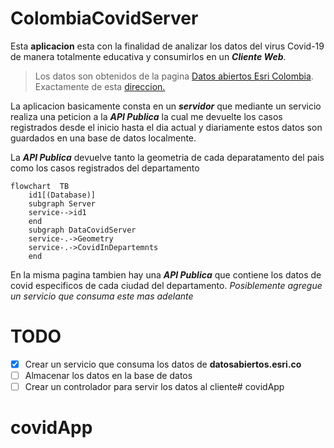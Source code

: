 # ColombiaCovidServer
Esta **aplicacion** esta con la finalidad de analizar los datos del virus Covid-19 de manera totalmente educativa y consumirlos en un **_Cliente Web_**.

> Los datos son obtenidos de la pagina [Datos abiertos Esri Colombia](https://datosabiertos.esri.co/).
Exactamente de esta [direccion.](https://datosabiertos.esri.co/datasets/esri-colombia::colombia-covid19-coronavirus-departamento/explore)

La aplicacion basicamente consta en un **_servidor_** que mediante un servicio realiza una peticion a la **_API Publica_** la cual me devuelte los casos registrados desde el inicio hasta el dia actual y diariamente estos datos son guardados en una base de datos localmente.

La **_API Publica_** devuelve tanto la geometria de cada deparatamento del pais como los casos registrados del departamento


```mermaid
flowchart  TB
    id1[(Database)]
    subgraph Server
    service-->id1
    end
    subgraph DataCovidServer
    service-.->Geometry
    service-.->CovidInDepartemnts
    end
```

En la misma pagina tambien hay una **_API Publica_** que contiene los datos de covid especificos de cada ciudad del departamento. _Posiblemente agregue un servicio que consuma este mas adelante_

# TODO

- [x] Crear un servicio que consuma los datos de __datosabiertos.esri.co__
- [ ] Almacenar los datos en la base de datos
- [ ] Crear un controlador para servir los datos al cliente# covidApp
# covidApp
